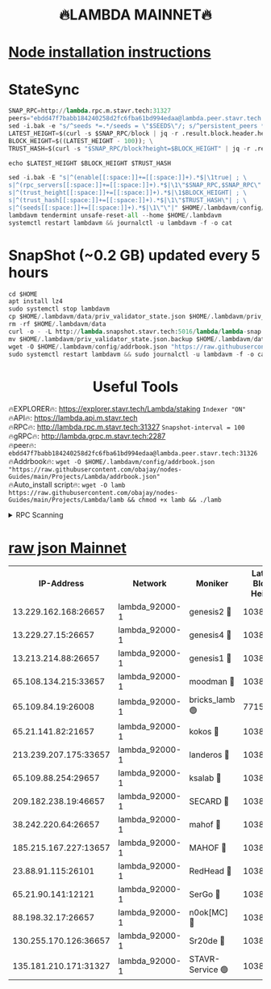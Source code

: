 <h1 align="center"> 🔥LAMBDA MAINNET🔥</h1>


[Node installation instructions](https://github.com/obajay/nodes-Guides/tree/main/Projects/Lambda)
=


# StateSync
```python
SNAP_RPC=http://lambda.rpc.m.stavr.tech:31327
peers="ebdd47f7babb184240258d2fc6fba61bd994edaa@lambda.peer.stavr.tech:31326" 
sed -i.bak -e "s/^seeds *=.*/seeds = \"$SEEDS\"/; s/^persistent_peers *=.*/persistent_peers = \"$PEERS\"/" $HOME/.lambdavm/config/config.toml
LATEST_HEIGHT=$(curl -s $SNAP_RPC/block | jq -r .result.block.header.height); \
BLOCK_HEIGHT=$((LATEST_HEIGHT - 100)); \
TRUST_HASH=$(curl -s "$SNAP_RPC/block?height=$BLOCK_HEIGHT" | jq -r .result.block_id.hash)

echo $LATEST_HEIGHT $BLOCK_HEIGHT $TRUST_HASH

sed -i.bak -E "s|^(enable[[:space:]]+=[[:space:]]+).*$|\1true| ; \
s|^(rpc_servers[[:space:]]+=[[:space:]]+).*$|\1\"$SNAP_RPC,$SNAP_RPC\"| ; \
s|^(trust_height[[:space:]]+=[[:space:]]+).*$|\1$BLOCK_HEIGHT| ; \
s|^(trust_hash[[:space:]]+=[[:space:]]+).*$|\1\"$TRUST_HASH\"| ; \
s|^(seeds[[:space:]]+=[[:space:]]+).*$|\1\"\"|" $HOME/.lambdavm/config/config.toml
lambdavm tendermint unsafe-reset-all --home $HOME/.lambdavm
systemctl restart lambdavm && journalctl -u lambdavm -f -o cat

```
# SnapShot (~0.2 GB) updated every 5 hours
```python
cd $HOME
apt install lz4
sudo systemctl stop lambdavm
cp $HOME/.lambdavm/data/priv_validator_state.json $HOME/.lambdavm/priv_validator_state.json.backup
rm -rf $HOME/.lambdavm/data
curl -o - -L http://lambda.snapshot.stavr.tech:5016/lambda/lambda-snap.tar.lz4 | lz4 -c -d - | tar -x -C $HOME/.lambdavm --strip-components 2
mv $HOME/.lambdavm/priv_validator_state.json.backup $HOME/.lambdavm/data/priv_validator_state.json
wget -O $HOME/.lambdavm/config/addrbook.json "https://raw.githubusercontent.com/obajay/nodes-Guides/main/Projects/Lambda/addrbook.json"
sudo systemctl restart lambdavm && sudo journalctl -u lambdavm -f -o cat
```
 <h1 align="center"> Useful Tools</h1>

🔥EXPLORER🔥:      https://explorer.stavr.tech/Lambda/staking	        `Indexer "ON"` \
🔥API🔥: 			 		 https://lambda.api.m.stavr.tech \
🔥RPC🔥:           http://lambda.rpc.m.stavr.tech:31327	              `Snapshot-interval = 100` \
🔥gRPC🔥:          http://lambda.grpc.m.stavr.tech:2287 \
🔥peer🔥:					 `ebdd47f7babb184240258d2fc6fba61bd994edaa@lambda.peer.stavr.tech:31326` \
🔥Addrbook🔥:    ```wget -O $HOME/.lambdavm/config/addrbook.json "https://raw.githubusercontent.com/obajay/nodes-Guides/main/Projects/Lambda/addrbook.json"``` \
🔥Auto_install script🔥: ```wget -O lamb https://raw.githubusercontent.com/obajay/nodes-Guides/main/Projects/Lambda/lamb && chmod +x lamb && ./lamb```


<details>
<summary>RPC Scanning</summary>

<h2 align="center"> We scan nodes in real time every 4 hours. And we provide the final result of RPC endpoints.
We cannot influence the operation of these nodes in any way. </h2>


```python
If Voting Power is higher than 0 --> then the Node is a validator of the network and may be subject to attack and be a potential threat to the chain.
```
```python
We marked such validators with a red symbol
```

</details>

[raw json Mainnet](https://rpc-check.lambm.stavr.tech/lambm/rpc-lambm-result.json)
=


<table><tr><th>IP-Address</th><th>Network</th><th>Moniker</th><th>Latest Block Height</th><th>Earliest Block Height</th><th>Catching Up</th><th>Tx Index</th><th>Voting Power</th><th>Scan Time</th></tr><tr><td>13.229.162.168:26657</td><td>lambda_92000-1</td><td>genesis2 🔴</td><td>10384679</td><td>1</td><td>False</td><td>on</td><td>16609121</td><td>2023-12-06T13:02:54.452744122UTC</td></tr><tr><td>13.229.27.15:26657</td><td>lambda_92000-1</td><td>genesis4 🔴</td><td>10384408</td><td>1</td><td>False</td><td>on</td><td>9887611</td><td>2023-12-06T13:02:57.441158663UTC</td></tr><tr><td>13.213.214.88:26657</td><td>lambda_92000-1</td><td>genesis1 🔴</td><td>10384679</td><td>1</td><td>False</td><td>on</td><td>107835</td><td>2023-12-06T13:02:58.776265861UTC</td></tr><tr><td>65.108.134.215:33657</td><td>lambda_92000-1</td><td>moodman 🔴</td><td>10384680</td><td>632001</td><td>False</td><td>off</td><td>1070005</td><td>2023-12-06T13:03:03.972459052UTC</td></tr><tr><td>65.109.84.19:26008</td><td>lambda_92000-1</td><td>bricks_lamb 🟢</td><td>7715743</td><td>7581001</td><td>False</td><td>on</td><td>0</td><td>2023-12-06T13:03:08.387053235UTC</td></tr><tr><td>65.21.141.82:21657</td><td>lambda_92000-1</td><td>kokos 🔴</td><td>10384679</td><td>7716001</td><td>False</td><td>off</td><td>546765</td><td>2023-12-06T13:03:01.219111497UTC</td></tr><tr><td>213.239.207.175:33657</td><td>lambda_92000-1</td><td>landeros 🔴</td><td>10384677</td><td>8136001</td><td>False</td><td>off</td><td>935617</td><td>2023-12-06T13:02:47.676836323UTC</td></tr><tr><td>65.109.88.254:29657</td><td>lambda_92000-1</td><td>ksalab 🔴</td><td>10384680</td><td>8715001</td><td>False</td><td>on</td><td>501562</td><td>2023-12-06T13:03:04.667199579UTC</td></tr><tr><td>209.182.238.19:46657</td><td>lambda_92000-1</td><td>SECARD 🔴</td><td>10384678</td><td>9443001</td><td>False</td><td>on</td><td>2092101</td><td>2023-12-06T13:02:53.442525023UTC</td></tr><tr><td>38.242.220.64:26657</td><td>lambda_92000-1</td><td>mahof 🔴</td><td>10384675</td><td>10131001</td><td>False</td><td>off</td><td>770350</td><td>2023-12-06T13:02:42.880712444UTC</td></tr><tr><td>185.215.167.227:13657</td><td>lambda_92000-1</td><td>MAHOF 🔴</td><td>10384679</td><td>10134001</td><td>False</td><td>on</td><td>2051510</td><td>2023-12-06T13:02:57.783422458UTC</td></tr><tr><td>23.88.91.115:26101</td><td>lambda_92000-1</td><td>RedHead 🔴</td><td>10384677</td><td>10284677</td><td>False</td><td>off</td><td>553202</td><td>2023-12-06T13:02:48.323876718UTC</td></tr><tr><td>65.21.90.141:12121</td><td>lambda_92000-1</td><td>SerGo 🔴</td><td>10384680</td><td>10284680</td><td>False</td><td>off</td><td>10521570</td><td>2023-12-06T13:03:05.032570179UTC</td></tr><tr><td>88.198.32.17:26657</td><td>lambda_92000-1</td><td>n0ok[MC] 🔴</td><td>10384680</td><td>10284680</td><td>False</td><td>off</td><td>1578630</td><td>2023-12-06T13:03:08.036707205UTC</td></tr><tr><td>130.255.170.126:36657</td><td>lambda_92000-1</td><td>Sr20de 🔴</td><td>10384677</td><td>10353001</td><td>False</td><td>off</td><td>671101</td><td>2023-12-06T13:02:48.081554038UTC</td></tr><tr><td>135.181.210.171:31327</td><td>lambda_92000-1</td><td>STAVR-Service 🟢</td><td>10384680</td><td>10382501</td><td>False</td><td>on</td><td>0</td><td>2023-12-06T13:03:03.642706666UTC</td></tr></table>
